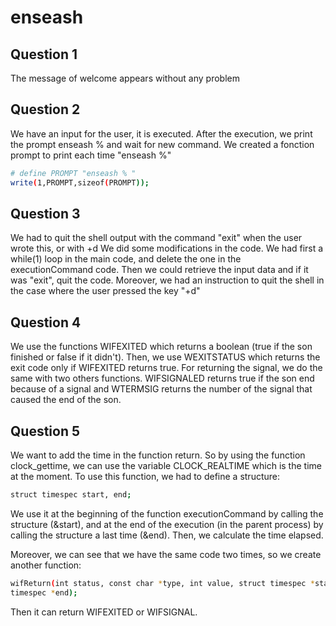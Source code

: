 # enseash


## Question 1


The message of welcome appears without any problem

## Question 2

We have an input for the user, it is executed. After the execution, we print
the prompt enseash % and wait for new command. 
We created a fonction prompt to print each time "enseash %"

```bash
# define PROMPT "enseash % "
write(1,PROMPT,sizeof(PROMPT));
```

## Question 3

We had to quit the shell output with the command "exit" when the user wrote this,
or with <ctrl>+d
We did some modifications in the code. We had first a while(1) loop in the main
code, and delete the one in the executionCommand code. Then we could retrieve the
input data and if it was "exit", quit the code.
Moreover, we had an instruction to quit the shell in the case where the user
pressed the key "<ctrl>+d"


## Question 4

We use the functions WIFEXITED which returns a boolean (true if the son finished or 
false if it didn't). Then, we use WEXITSTATUS which returns the exit code only if 
WIFEXITED returns true. For returning the signal, we do the same with two others 
functions. WIFSIGNALED returns true if the son end because of a signal and WTERMSIG 
returns the number of the signal that caused the end of the son.


## Question 5

We want to add the time in the function return. So by using the function clock_gettime, we 
can use the variable CLOCK_REALTIME which is the time at the moment.
To use this function, we had to define a structure:

```bash
struct timespec start, end;
```

We use it at the beginning of the function executionCommand by calling the structure (&start),
and at the end of the execution (in the parent process) by calling the structure a last 
time (&end). Then, we calculate the time elapsed.

Moreover, we can see that we have the same code two times, so we create another function: 

```bash
wifReturn(int status, const char *type, int value, struct timespec *start, struct 
timespec *end);
```

Then it can return WIFEXITED or WIFSIGNAL.
